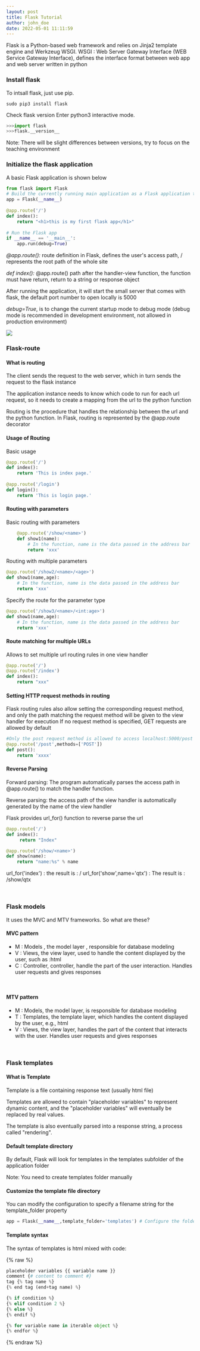 ```yaml
---
layout: post
title: Flask Tutorial
author: john_doe
date: 2022-05-01 11:11:59
---
```

Flask is a Python-based  web framework and relies on Jinja2 template engine and Werkzeug WSGI. WSGI : Web Server Gateway Interface (WEB Service Gateway Interface), defines the interface format between web app and web server written in python

### Install flask

To intsall flask, just use pip.

```
sudo pip3 install flask
```

Check flask version
Enter python3 interactive mode.

```python
>>>import flask
>>>flask.__version__
```

Note: There will be slight differences between versions, try to focus on the teaching environment

### Initialize the flask application

A basic Flask application is shown below

```python
from flask import Flask
# Build the currently running main application as a Flask application to receive user requests and give responses
app = Flask(__name__)
     
@app.route('/')
def index():
    return "<h1>this is my first flask app</h1>"
       
# Run the Flask app
if __name__ == '__main__':
    app.run(debug=True)
```

*@app.route():* route definition in Flask, defines the user's access path, / represents the root path of the whole site

*def index():* @app.route() path after the handler-view function, the function must have return, return to a string or response object

After running the application, it will start the small server that comes with flask, the default port number to open locally is 5000

*debug=True*, is to change the current startup mode to debug mode (debug mode is recommended in development environment, not allowed in production environment)

![](/assets/img/uploads/python-flask.png)

### Flask-route

#### What is routing

The client sends the request to the web server, which in turn sends the request to the flask instance

The application instance needs to know which code to run for each url request, so it needs to create a mapping from the url to the python function

Routing is the procedure that handles the relationship between the url and the python function. In Flask, routing is represented by the @app.route decorator

#### Usage of Routing

Basic usage

```python
@app.route('/')
def index():
    return 'This is index page.'
     
@app.route('/login')
def login():
    return 'This is login page.'
```

#### Routing with parameters

Basic routing with parameters

```python
    @app.route('/show/<name>')
    def show1(name):
        # In the function, name is the data passed in the address bar
        return 'xxx'
```

Routing with multiple parameters

```python
@app.route('/show2/<name>/<age>')
def show1(name,age):
    # In the function, name is the data passed in the address bar
    return 'xxx'
```

Specify the route for the parameter type

```python
@app.route('/show3/<name>/<int:age>')
def show1(name,age):
    # In the function, name is the data passed in the address bar
    return 'xxx'
```

#### Route matching for multiple URLs

Allows to set multiple url routing rules in one view handler

```python
@app.route('/')
@app.route('/index')
def index():
    return "xxx"
```

#### Setting HTTP request methods in routing

Flask routing rules also allow setting the corresponding request method, and only the path matching the request method will be given to the view handler for execution
If no request method is specified, GET requests are allowed by default

```python
#Only the post request method is allowed to access localhost:5000/post
@app.route('/post',methods=['POST'])
def post():
    return 'xxxx'
```

#### Reverse Parsing

Forward parsing: The program automatically parses the access path in @app.route() to match the handler function.

Reverse parsing: the access path of the view handler is automatically generated by the name of the view handler

Flask provides url_for() function to reverse parse the url

```python
@app.route('/')
def index():
     return "Index"

@app.route('/show/<name>')
def show(name):
    return "name:%s" % name
```

url_for('index') : the result is : /
url_for('show',name='qtx') : The result is : /show/qtx

<br />

### Flask models

It uses the MVC and MTV frameworks. So what are these?

#### MVC pattern

* M : Models , the model layer , responsible for database modeling
* V : Views, the view layer, used to handle the content displayed by the user, such as :html
* C : Controller, controller, handle the part of the user interaction. Handles user 
  requests and gives responses

<br />

#### MTV pattern

* M : Models, the model layer, is responsible for database modeling
* T : Templates, the template layer, which handles the content displayed by the user, e.g., html
* V : Views, the view layer, handles the part of the content that interacts with the user. Handles user requests and gives responses

<br />

### Flask templates

#### What is Template

Template is a file containing response text (usually html file)

Templates are allowed to contain "placeholder variables" to represent dynamic content, and the "placeholder variables" will eventually be replaced by real values.

The template is also eventually parsed into a response string, a process called "rendering".

#### Default template directory

By default, Flask will look for templates in the templates subfolder of the application folder

Note: You need to create templates folder manually

#### Customize the template file directory

You can modify the configuration to specify a filename string for the template_folder property

```python
app = Flask(__name__,template_folder='templates') # Configure the folder for template files
```

#### Template syntax

The syntax of templates is html mixed with code:

{% raw %}

```python
placeholder variables {{ variable name }}
comment {# content to comment #}
tag {% tag name %}
{% end tag (end+tag name) %}

{% if condition %}
{% elif condition 2 %}
{% else %}
{% endif %}

{% for variable name in iterable object %}
{% endfor %}
```

{% endraw %}